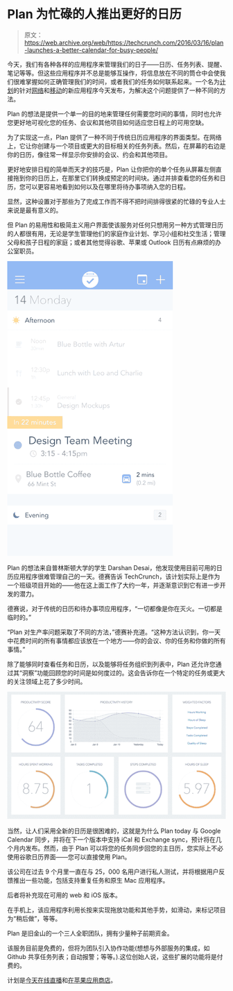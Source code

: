 # Plan 为忙碌的人推出更好的日历 

> 原文：<https://web.archive.org/web/https://techcrunch.com/2016/03/16/plan-launches-a-better-calendar-for-busy-people/>

今天，我们有各种各样的应用程序来管理我们的日子——日历、任务列表、提醒、笔记等等。但这些应用程序并不总是能够互操作，将信息放在不同的筒仓中会使我们很难掌握如何正确管理我们的时间，或者我们的任务如何联系起来。一个名为[计划](https://web.archive.org/web/20221209001901/https://getplan.co/)的针对[网络](https://web.archive.org/web/20221209001901/https://getplan.co/login)和[移动](https://web.archive.org/web/20221209001901/https://itunes.apple.com/us/app/plan-organize-your-life/id1021427351?mt=8)的新应用程序今天发布，为解决这个问题提供了一种不同的方法。

Plan 的想法是提供一个单一的目的地来管理任何需要您时间的事情，同时也允许您更好地可视化您的任务、会议和其他项目如何适应您日程上的可用空缺。

为了实现这一点，Plan 提供了一种不同于传统日历应用程序的界面类型。在网络上，它让你创建与一个项目或更大的目标相关的任务列表。然后，在屏幕的右边是你的日历，像往常一样显示你安排的会议、约会和其他项目。

更好地安排日程的简单而天才的技巧是，Plan 让你把你的单个任务从屏幕左侧直接拖到你的日历上，在那里它们转换成预定的时间块。通过并排查看您的任务和日历，您可以更容易地看到如何以及在哪里将待办事项纳入您的日程。

显然，这种设置对于那些为了完成工作而不得不把时间排得很紧的忙碌的专业人士来说是最有意义的。

但 Plan 的易用性和极简主义用户界面使该服务对任何只想用另一种方式管理日历的人都很有用，无论是学生管理他们的家庭作业计划、学习小组和社交生活；管理父母和孩子日程的家庭；或者其他觉得谷歌、苹果或 Outlook 日历有点麻烦的办公室职员。

![iphone](img/73253c2d12424e005c98154de5bbd9c8.png)

Plan 的想法来自普林斯顿大学的学生 Darshan Desai，他发现使用目前可用的日历应用程序很难管理自己的一天。德赛告诉 TechCrunch，该计划实际上是作为一个班级项目开始的——他在这上面工作了大约一年，并逐渐意识到它有进一步开发的潜力。

德赛说，对于传统的日历和待办事项应用程序，“一切都像是你在灭火。一切都是临时的。”

“Plan 对生产率问题采取了不同的方法，”德赛补充道。“这种方法认识到，你一天中花费时间的所有事情都应该放在一个地方——你的会议、你的任务和你做的所有事情。”

除了能够同时查看任务和日历，以及能够将任务组织到列表中，Plan 还允许您通过其“洞察”功能回顾您的时间是如何度过的。这会告诉你在一个特定的任务或更大的关注领域上花了多少时间。

![dashboard](img/299e29d8e92031cc69471f5934cc662a.png)

当然，让人们采用全新的日历是很困难的，这就是为什么 Plan today 与 Google Calendar 同步，并将在下一个版本中支持 iCal 和 Exchange sync，预计将在几个月内发布。然而，由于 Plan 可以将您的任务同步回您的主日历，您实际上不必使用谷歌日历界面——您可以直接使用 Plan。

该公司在过去 9 个月里一直在与 25，000 名用户进行私人测试，并将根据用户反馈推出一些功能，包括支持重复任务和原生 Mac 应用程序。

后者将补充现在可用的 web 和 iOS 版本。

在手机上，该应用程序利用长按来实现拖放功能和其他手势，如滑动，来标记项目为“稍后做”，等等。

Plan 是旧金山的一个三人全职团队，拥有少量种子前期资金。

该服务目前是免费的，但将为团队引入协作功能(想想与外部服务的集成，如 Github 共享任务列表；自动报警；等等。).这位创始人说，这些扩展的功能将是付费的。

计划是[今天在线直播](https://web.archive.org/web/20221209001901/https://getplan.co/login)和[在苹果应用商店](https://web.archive.org/web/20221209001901/https://itunes.apple.com/us/app/plan-organize-your-life/id1021427351?mt=8)。
